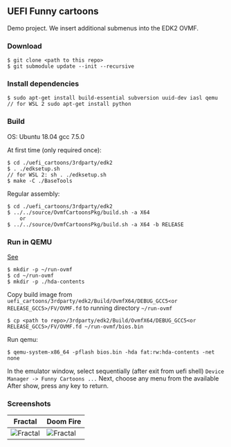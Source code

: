 ## UEFI Funny cartoons

Demo project.
We insert additional submenus into the EDK2 OVMF.

### Download

```
$ git clone <path to this repo>
$ git submodule update --init --recursive 
```
### Install dependencies

```
$ sudo apt-get install build-essential subversion uuid-dev iasl qemu
// for WSL 2 sudo apt-get install python
```

### Build

OS: Ubuntu 18.04 gcc 7.5.0

At first time (only required once):
```
$ cd ./uefi_cartoons/3rdparty/edk2
$ . ./edksetup.sh           
// for WSL 2: sh . ./edksetup.sh
$ make -C ./BaseTools
```
Regular assembly:
```
$ cd ./uefi_cartoons/3rdparty/edk2
$ ../../source/OvmfCartoonsPkg/build.sh -a X64
    or
$ ../../source/OvmfCartoonsPkg/build.sh -a X64 -b RELEASE
```

### Run in QEMU

[See](https://github.com/tianocore/tianocore.github.io/wiki/How-to-run-OVMF)

```
$ mkdir -p ~/run-ovmf
$ cd ~/run-ovmf
$ mkdir -p ./hda-contents
```

Copy build image from ```uefi_cartoons/3rdparty/edk2/Build/OvmfX64/DEBUG_GCC5<or RELEASE_GCC5>/FV/OVMF.fd``` 
to running directory ```~/run-ovmf```

```
$ cp <path to repo>/3rdparty/edk2/Build/OvmfX64/DEBUG_GCC5<or RELEASE_GCC5>/FV/OVMF.fd ~/run-ovmf/bios.bin
```

Run qemu:

```
$ qemu-system-x86_64 -pflash bios.bin -hda fat:rw:hda-contents -net none
```
In the emulator window, select sequentially (after exit from uefi shell) 
```Device Manager -> Funny Cartoons ...```
Next, choose any menu from the available
After show, press any key to return.

### Screenshots

Fractal      |  Doom Fire   
-------------| --------------                        
![Fractal](./images/fractal.png "Fractal") | ![Fractal](./images/firedoom.png "Doom fire") 






